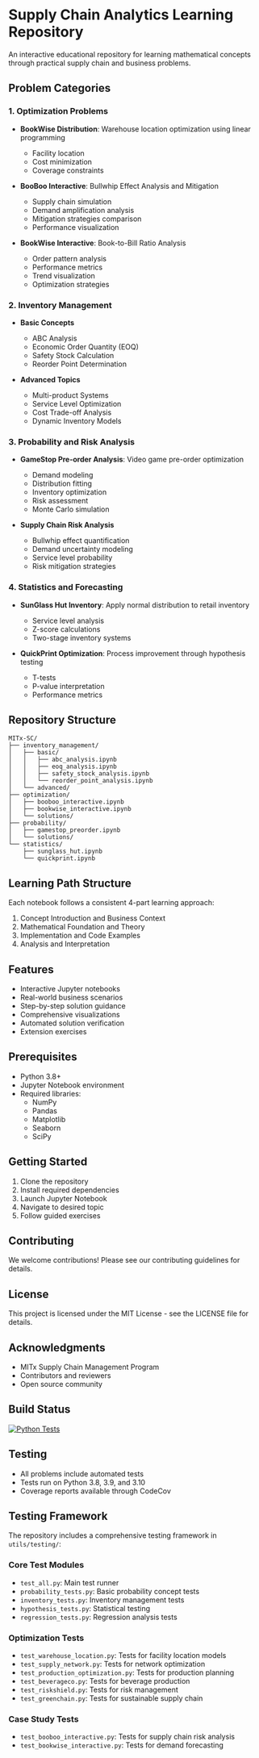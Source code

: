 # Supply Chain Analytics Learning Repository

An interactive educational repository for learning mathematical concepts through practical supply chain and business problems.

## Problem Categories

### 1. Optimization Problems
- **BookWise Distribution**: Warehouse location optimization using linear programming
  - Facility location
  - Cost minimization
  - Coverage constraints

- **BooBoo Interactive**: Bullwhip Effect Analysis and Mitigation
  - Supply chain simulation
  - Demand amplification analysis
  - Mitigation strategies comparison
  - Performance visualization

- **BookWise Interactive**: Book-to-Bill Ratio Analysis
  - Order pattern analysis
  - Performance metrics
  - Trend visualization
  - Optimization strategies

### 2. Inventory Management
- **Basic Concepts**
  - ABC Analysis
  - Economic Order Quantity (EOQ)
  - Safety Stock Calculation
  - Reorder Point Determination

- **Advanced Topics**
  - Multi-product Systems
  - Service Level Optimization
  - Cost Trade-off Analysis
  - Dynamic Inventory Models

### 3. Probability and Risk Analysis
- **GameStop Pre-order Analysis**: Video game pre-order optimization
  - Demand modeling
  - Distribution fitting
  - Inventory optimization
  - Risk assessment
  - Monte Carlo simulation

- **Supply Chain Risk Analysis**
  - Bullwhip effect quantification
  - Demand uncertainty modeling
  - Service level probability
  - Risk mitigation strategies

### 4. Statistics and Forecasting
- **SunGlass Hut Inventory**: Apply normal distribution to retail inventory
  - Service level analysis
  - Z-score calculations
  - Two-stage inventory systems

- **QuickPrint Optimization**: Process improvement through hypothesis testing
  - T-tests
  - P-value interpretation
  - Performance metrics

## Repository Structure

```
MITx-SC/
├── inventory_management/
│   ├── basic/
│   │   ├── abc_analysis.ipynb
│   │   ├── eoq_analysis.ipynb
│   │   ├── safety_stock_analysis.ipynb
│   │   └── reorder_point_analysis.ipynb
│   └── advanced/
├── optimization/
│   ├── booboo_interactive.ipynb
│   ├── bookwise_interactive.ipynb
│   └── solutions/
├── probability/
│   ├── gamestop_preorder.ipynb
│   └── solutions/
└── statistics/
    ├── sunglass_hut.ipynb
    └── quickprint.ipynb
```

## Learning Path Structure
Each notebook follows a consistent 4-part learning approach:
1. Concept Introduction and Business Context
2. Mathematical Foundation and Theory
3. Implementation and Code Examples
4. Analysis and Interpretation

## Features
- Interactive Jupyter notebooks
- Real-world business scenarios
- Step-by-step solution guidance
- Comprehensive visualizations
- Automated solution verification
- Extension exercises

## Prerequisites
- Python 3.8+
- Jupyter Notebook environment
- Required libraries:
  - NumPy
  - Pandas
  - Matplotlib
  - Seaborn
  - SciPy

## Getting Started
1. Clone the repository
2. Install required dependencies
3. Launch Jupyter Notebook
4. Navigate to desired topic
5. Follow guided exercises

## Contributing
We welcome contributions! Please see our contributing guidelines for details.

## License
This project is licensed under the MIT License - see the LICENSE file for details.

## Acknowledgments
- MITx Supply Chain Management Program
- Contributors and reviewers
- Open source community

## Build Status

[![Python Tests](https://github.com/[your-username]/MITx-SC/actions/workflows/python-tests.yml/badge.svg)](https://github.com/[your-username]/MITx-SC/actions/workflows/python-tests.yml)

## Testing

- All problems include automated tests
- Tests run on Python 3.8, 3.9, and 3.10
- Coverage reports available through CodeCov

## Testing Framework

The repository includes a comprehensive testing framework in `utils/testing/`:

### Core Test Modules
- `test_all.py`: Main test runner
- `probability_tests.py`: Basic probability concept tests
- `inventory_tests.py`: Inventory management tests
- `hypothesis_tests.py`: Statistical testing
- `regression_tests.py`: Regression analysis tests

### Optimization Tests
- `test_warehouse_location.py`: Tests for facility location models
- `test_supply_network.py`: Tests for network optimization
- `test_production_optimization.py`: Tests for production planning
- `test_beverageco.py`: Tests for beverage production
- `test_riskshield.py`: Tests for risk management
- `test_greenchain.py`: Tests for sustainable supply chain

### Case Study Tests
- `test_booboo_interactive.py`: Tests for supply chain risk analysis
- `test_bookwise_interactive.py`: Tests for demand forecasting
